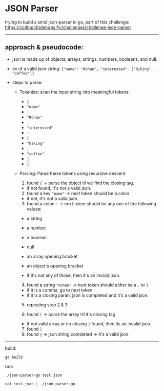 # JSON Parser

trying to build a smol json-parser in go, part of this challenge: https://codingchallenges.fyi/challenges/challenge-json-parser

---

## approach & pseudocode:

- json is made up of objects, arrays, strings, numbers, booleans, and null.
- ex of a valid json string: `{"name": "Rohan", "interested": ["hiking", "coffee"]}`
- steps to parse:

  - Tokenize: scan the input string into meaningful tokens:
    - `{`
    - `"name"`
    - `:`
    - `"Rohan"`
    - `,`
    - `"interested"`
    - `:`
    - `[`
    - `"hiking"`
    - `,`
    - `"coffee"`
    - `]`
    - `}`
  - Parsing: Parse these tokens using recursive descent

    1. found `{` -> parse the object til we find the closing tag.

    - if not found, it's not a valid json.

    2. found a key `"name"` -> next token should be a colon

    - if not, it's not a valid json.

    3. found a colon `:` -> next token should be any one of the following values:

    - a string
    - a number
    - a boolean
    - null
    - an array opening bracket
    - an object's opening bracket

    - if it's not any of those, then it's an invalid json.

    4. found a string `"Rohan"` -> next token should either be a `,` or `}`

    - if it is a comma, go to next token
    - if it is a closing paran, json is completed and it's a vaild json.

    5. repeating step 2 & 3

    6. found `[` -> parse the array till it's closing tag

    - if not valid array or no closing `]` found, then its an invalid json.

    7. found `]`
    8. found `}` -> json string completed -> it's a valid json

---

build:

```
go build
```

run:

```
./json-parser-go test.json
```

```
cat test.json | ./json-parser-go
```
